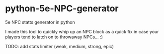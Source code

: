 # python-5e-NPC-generator
5e NPC statts generator in python

I made this tool to quickly whip up an NPC block as a quick fix in case your players tend to latch on to throwaway NPCs... :)

TODO: add stats limiter (weak, medium, strong, epic) 
